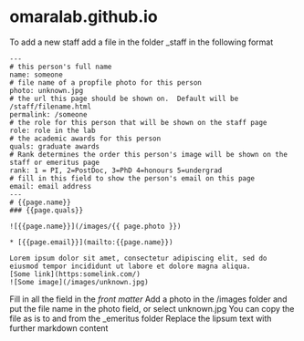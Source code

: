# omaralab.github.io

To add a new staff add a file in the folder _staff in the following format

```Liquid
---
# this person's full name
name: someone
# file name of a propfile photo for this person
photo: unknown.jpg
# the url this page should be shown on.  Default will be /staff/filename.html
permalink: /someone
# the role for this person that will be shown on the staff page
role: role in the lab
# the academic awards for this person 
quals: graduate awards
# Rank determines the order this person's image will be shown on the staff or emeritus page
rank: 1 = PI, 2=PostDoc, 3=PhD 4=honours 5=undergrad
# fill in this field to show the person's email on this page
email: email address
---
# {{page.name}} 
### {{page.quals}}

![{{page.name}}](/images/{{ page.photo }})

* [{{page.email}}](mailto:{{page.name}})

Lorem ipsum dolor sit amet, consectetur adipiscing elit, sed do eiusmod tempor incididunt ut labore et dolore magna aliqua. 
[Some link](https:somelink.com/)
![Some image](/images/unknown.jpg)
```  
Fill in all the field in the *front matter* 
Add a photo in the /images folder and put the file name in the photo field, or select unknown.jpg 
You can copy the file as is to and from the _emeritus folder 
Replace the lipsum text with further markdown content
